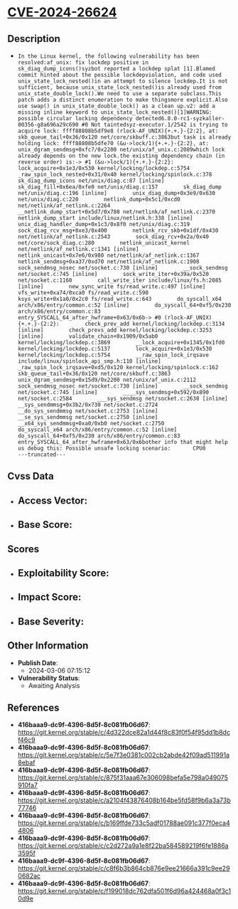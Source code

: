 
# [CVE-2024-26624](https://cve.mitre.org/cgi-bin/cvename.cgi?name=CVE-2024-26624)

## Description

- `In the Linux kernel, the following vulnerability has been resolved:af_unix: fix lockdep positive in sk_diag_dump_icons()syzbot reported a lockdep splat [1].Blamed commit hinted about the possible lockdepviolation, and code used unix_state_lock_nested()in an attempt to silence lockdep.It is not sufficient, because unix_state_lock_nested()is already used from unix_state_double_lock().We need to use a separate subclass.This patch adds a distinct enumeration to make thingsmore explicit.Also use swap() in unix_state_double_lock() as a clean up.v2: add a missing inline keyword to unix_state_lock_nested()[1]WARNING: possible circular locking dependency detected6.8.0-rc1-syzkaller-00356-g8a696a29c690 #0 Not taintedsyz-executor.1/2542 is trying to acquire lock: ffff88808b5df9e8 (rlock-AF_UNIX){+.+.}-{2:2}, at: skb_queue_tail+0x36/0x120 net/core/skbuff.c:3863but task is already holding lock: ffff88808b5dfe70 (&u->lock/1){+.+.}-{2:2}, at: unix_dgram_sendmsg+0xfc7/0x2200 net/unix/af_unix.c:2089which lock already depends on the new lock.the existing dependency chain (in reverse order) is:-> #1 (&u->lock/1){+.+.}-{2:2}:        lock_acquire+0x1e3/0x530 kernel/locking/lockdep.c:5754        _raw_spin_lock_nested+0x31/0x40 kernel/locking/spinlock.c:378        sk_diag_dump_icons net/unix/diag.c:87 [inline]        sk_diag_fill+0x6ea/0xfe0 net/unix/diag.c:157        sk_diag_dump net/unix/diag.c:196 [inline]        unix_diag_dump+0x3e9/0x630 net/unix/diag.c:220        netlink_dump+0x5c1/0xcd0 net/netlink/af_netlink.c:2264        __netlink_dump_start+0x5d7/0x780 net/netlink/af_netlink.c:2370        netlink_dump_start include/linux/netlink.h:338 [inline]        unix_diag_handler_dump+0x1c3/0x8f0 net/unix/diag.c:319       sock_diag_rcv_msg+0xe3/0x400        netlink_rcv_skb+0x1df/0x430 net/netlink/af_netlink.c:2543        sock_diag_rcv+0x2a/0x40 net/core/sock_diag.c:280        netlink_unicast_kernel net/netlink/af_netlink.c:1341 [inline]        netlink_unicast+0x7e6/0x980 net/netlink/af_netlink.c:1367        netlink_sendmsg+0xa37/0xd70 net/netlink/af_netlink.c:1908        sock_sendmsg_nosec net/socket.c:730 [inline]        __sock_sendmsg net/socket.c:745 [inline]        sock_write_iter+0x39a/0x520 net/socket.c:1160        call_write_iter include/linux/fs.h:2085 [inline]        new_sync_write fs/read_write.c:497 [inline]        vfs_write+0xa74/0xca0 fs/read_write.c:590        ksys_write+0x1a0/0x2c0 fs/read_write.c:643        do_syscall_x64 arch/x86/entry/common.c:52 [inline]        do_syscall_64+0xf5/0x230 arch/x86/entry/common.c:83       entry_SYSCALL_64_after_hwframe+0x63/0x6b-> #0 (rlock-AF_UNIX){+.+.}-{2:2}:        check_prev_add kernel/locking/lockdep.c:3134 [inline]        check_prevs_add kernel/locking/lockdep.c:3253 [inline]        validate_chain+0x1909/0x5ab0 kernel/locking/lockdep.c:3869        __lock_acquire+0x1345/0x1fd0 kernel/locking/lockdep.c:5137        lock_acquire+0x1e3/0x530 kernel/locking/lockdep.c:5754        __raw_spin_lock_irqsave include/linux/spinlock_api_smp.h:110 [inline]        _raw_spin_lock_irqsave+0xd5/0x120 kernel/locking/spinlock.c:162        skb_queue_tail+0x36/0x120 net/core/skbuff.c:3863        unix_dgram_sendmsg+0x15d9/0x2200 net/unix/af_unix.c:2112        sock_sendmsg_nosec net/socket.c:730 [inline]        __sock_sendmsg net/socket.c:745 [inline]        ____sys_sendmsg+0x592/0x890 net/socket.c:2584        ___sys_sendmsg net/socket.c:2638 [inline]        __sys_sendmmsg+0x3b2/0x730 net/socket.c:2724        __do_sys_sendmmsg net/socket.c:2753 [inline]        __se_sys_sendmmsg net/socket.c:2750 [inline]        __x64_sys_sendmmsg+0xa0/0xb0 net/socket.c:2750        do_syscall_x64 arch/x86/entry/common.c:52 [inline]        do_syscall_64+0xf5/0x230 arch/x86/entry/common.c:83       entry_SYSCALL_64_after_hwframe+0x63/0x6bother info that might help us debug this: Possible unsafe locking scenario:       CPU0             ---truncated---`

## Cvss Data

- **Access Vector**:
  - 
- **Base Score**:
  - 

## Scores

- **Exploitability Score**:
  - 
- **Impact Score**:
  - 
- **Base Severity**:
  - 

## Other Information

- **Publish Date**:
  - 2024-03-06 07:15:12
- **Vulnerability Status**:
  - Awaiting Analysis

## References

- **416baaa9-dc9f-4396-8d5f-8c081fb06d67**: https://git.kernel.org/stable/c/4d322dce82a1d44f8c83f0f54f95dd1b8dcf46c9
- **416baaa9-dc9f-4396-8d5f-8c081fb06d67**: https://git.kernel.org/stable/c/5e7f3e0381c002cb2abde42f09ad511991a8ebaf
- **416baaa9-dc9f-4396-8d5f-8c081fb06d67**: https://git.kernel.org/stable/c/875f31aaa67e306098befa5e798a049075910fa7
- **416baaa9-dc9f-4396-8d5f-8c081fb06d67**: https://git.kernel.org/stable/c/a2104f43876408b164be5fd58f9b6a3a73b77746
- **416baaa9-dc9f-4396-8d5f-8c081fb06d67**: https://git.kernel.org/stable/c/b169ffde733c5adf01788ae091c377f0eca44806
- **416baaa9-dc9f-4396-8d5f-8c081fb06d67**: https://git.kernel.org/stable/c/c2d272a9a1e8f22ba584589219f6fe1886a3595f
- **416baaa9-dc9f-4396-8d5f-8c081fb06d67**: https://git.kernel.org/stable/c/c8f6b3b864cb876e9ee21666a391c9ee290682ac
- **416baaa9-dc9f-4396-8d5f-8c081fb06d67**: https://git.kernel.org/stable/c/f199018dc762dfa501f6d96a424468a0f3c10d9e
